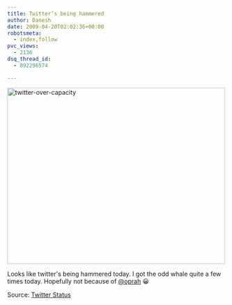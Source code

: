 ```yaml
---
title: Twitter’s being hammered
author: Danesh
date: 2009-04-20T02:02:36+00:00
robotsmeta:
  - index,follow
pvc_views:
  - 2136
dsq_thread_id:
  - 892296574

---
```

<img loading="lazy" class="alignnone size-medium wp-image-1401" title="twitter-over-capacity" src="/wp-content/uploads/2009/04/twitter-over-capacity-500x405.png" alt="twitter-over-capacity" width="500" height="405" srcset="/wp-content/uploads/2009/04/twitter-over-capacity-500x405.png 500w, /wp-content/uploads/2009/04/twitter-over-capacity.png 813w" sizes="(max-width: 500px) 100vw, 500px" />

Looks like twitter's being hammered today. I got the odd whale quite a few times today. Hopefully not because of [@oprah][1] 😀

Source: [Twitter Status][2]

 [1]: /posts/oprahs-coming-to-twitter/
 [2]: http://status.twitter.com/